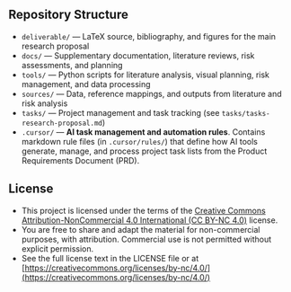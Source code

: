 ## Repository Structure

- `deliverable/` — LaTeX source, bibliography, and figures for the main research proposal
- `docs/` — Supplementary documentation, literature reviews, risk assessments, and planning
- `tools/` — Python scripts for literature analysis, visual planning, risk management, and data processing
- `sources/` — Data, reference mappings, and outputs from literature and risk analysis
- `tasks/` — Project management and task tracking (see `tasks/tasks-research-proposal.md`)
- `.cursor/` — **AI task management and automation rules**. Contains markdown rule files (in `.cursor/rules/`) that define how AI tools generate, manage, and process project task lists from the Product Requirements Document (PRD).

## License

- This project is licensed under the terms of the [Creative Commons Attribution-NonCommercial 4.0 International (CC BY-NC 4.0)](LICENSE) license.
- You are free to share and adapt the material for non-commercial purposes, with attribution. Commercial use is not permitted without explicit permission.
- See the full license text in the LICENSE file or at [https://creativecommons.org/licenses/by-nc/4.0/](https://creativecommons.org/licenses/by-nc/4.0/) 